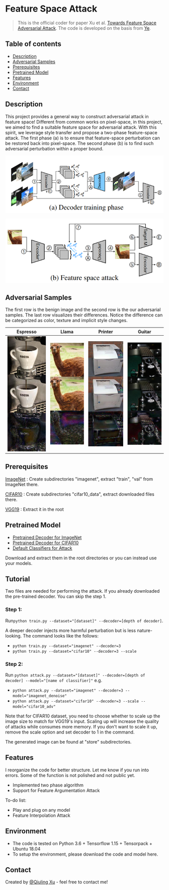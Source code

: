 # Feature Space Attack
> This is the official coder for paper  Xu et al. [Towards Feature Space Adversarial Attack](https://arxiv.org/abs/2004.12385). The code is developed on the basis from [Ye](https://github.com/elleryqueenhomels/arbitrary_style_transfer).

## Table of contents
* [Description](#description)
* [Adversarial Samples](#Adversarial-Samples)
* [Prerequisites](#Prerequisites)
* [Pretrained Model](#Pretrained-Model)
* [Features](#features)
* [Environment](#Environment)
* [Contact](#contact)

## Description
This project provides a general way to construct adversarial attack in feature space! Different from common works on pixel-space, in this project, we aimed to find a suitable feature space for adversarial attack.  With this spirit, we leverage style transfer and propose a two-phase feature-space attack. The first phase (a) is to ensure that feature-space perturbation can be restored back into pixel-space. The second phase (b) is to find such adversarial perturbation within a proper bound. 

![Training Phase](./samples/training_phase.PNG)

![Training Phase](./samples/attacking_phase.PNG)

## Adversarial Samples

The first row is the benign image and the second row is the our adversarial samples. The last row visualizes their differences. Notice the difference can be categorized as color, texture and implicit style changes.

|          Espresso           |          Llama           | Printer                    | Guitar                             |
| :-------------------------: | :----------------------: | -------------------------- | ---------------------------------- |
| ![](./samples/espresso.jpg) | ![](./samples/llama.jpg) | ![](./samples/printer.jpg) | ![](./samples/electric_guitar.jpg) |

## Prerequisites
[ImageNet](http://www.image-net.org/) : Create subdirectories "imagenet", extract "train", "val" from ImageNet there.

[CIFAR10](https://www.cs.toronto.edu/~kriz/cifar.html) : Create subdirectories "cifar10_data", extract downloaded files there.

[VGG19]( https://qiulingxu-public.s3.us-east-2.amazonaws.com/FSA/vgg19_normalised.zip) : Extract it in the root

## Pretrained Model

- [Pretrained Decoder for ImageNet](https://qiulingxu-public.s3.us-east-2.amazonaws.com/FSA/Imagenet_Decoder.zip)
- [Pretrained Decoder for CIFAR10](https://qiulingxu-public.s3.us-east-2.amazonaws.com/FSA/CIFAR10_Decoder.zip) 
- [Default Classifiers for Attack](https://qiulingxu-public.s3.us-east-2.amazonaws.com/FSA/Classifiers.zip)

 Download and extract them in the root directories or you can instead use your models.

## Tutorial

Two files are needed for performing the attack. If you already downloaded the pre-trained decoder. You can skip the step 1.

### Step 1: 

Run`python train.py --dataset="[dataset]" --decoder=[depth of decoder]`. 

A deeper decoder injects more harmful perturbation but is less nature-looking. The command looks like the follows: 

- `python train.py --dataset="imagenet" --decoder=3` 
- `python train.py --dataset="cifar10" --decoder=3 --scale`

### Step 2:

 Run  `python attack.py --dataset="[dataset]" --decoder=[depth of decoder] --model="[name of classifier]"` e.g.  

- `python attack.py --dataset="imagenet" --decoder=3 --model="imagenet_denoise"` 
- `python attack.py --dataset="cifar10" --decoder=3 --scale --model="cifar10_adv"`

Note that for CIFAR10 dataset, you need to choose whether to scale up the image size to match for VGG19's input.  Scaling up will increase the quality of attacks while consumes more memory. If you don't want to scale it up, remove the scale option and set decoder to 1 in the command.

The generated image can be found at "store" subdirectories.

## Features
I reorganize the code for better structure. Let me know if you run into errors. Some of the function is not polished and not public yet.

* Implemented two phase algorithm
* Support for Feature Argumentation Attack

To-do list:
* Play and plug on any model
* Feature Interpolation Attack 

## Environment

- The code is tested on Python 3.6 + Tensorflow 1.15 + Tensorpack + Ubuntu 18.04
- To setup the environment, please download the code and model here.

## Contact
Created by [@Qiuling Xu](https://www.cs.purdue.edu/homes/xu1230/) - feel free to contact me!